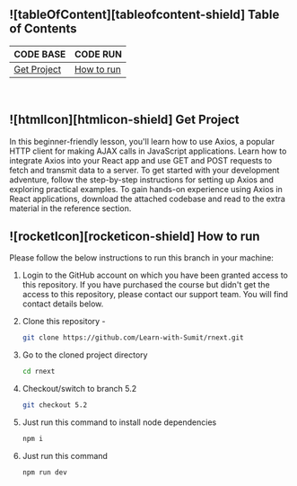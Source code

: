 

<!-- TABLE OF CONTENTS -->

## ![tableOfContent][tableofcontent-shield] Table of Contents

| CODE BASE                    | CODE RUN                   | 
| ---------------------------- | -------------------------- | 
| [Get Project](#-get-project) | [How to run](#-how-to-run) |

<br>

<!-- GET HTML TEMPLATE -->

## ![htmlIcon][htmlicon-shield] Get Project

In this beginner-friendly lesson, you'll learn how to use Axios, a popular HTTP client for making AJAX calls in JavaScript applications. Learn how to integrate Axios into your React app and use GET and POST requests to fetch and transmit data to a server. To get started with your development adventure, follow the step-by-step instructions for setting up Axios and exploring practical examples. To gain hands-on experience using Axios in React applications, download the attached codebase and read to the extra material in the reference section.

<!-- HOW TO RUN -->

## ![rocketIcon][rocketicon-shield] How to run

Please follow the below instructions to run this branch in your machine:

1. Login to the GitHub account on which you have been granted access to this repository. If you have purchased the course but didn't get the access to this repository, please contact our support team. You will find contact details below.

2. Clone this repository -
   ```sh
   git clone https://github.com/Learn-with-Sumit/rnext.git
   ```
3. Go to the cloned project directory
   ```sh
   cd rnext
   ```
4. Checkout/switch to branch 5.2
   ```sh
   git checkout 5.2
   ```
5. Just run this command to install node dependencies
   ```sh
   npm i
   ```
6. Just run this command
   ```sh
   npm run dev
   ```

<br>

<br/>
